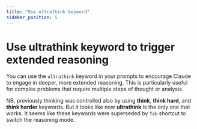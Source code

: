 ```yaml
---
title: "Use ultrathink keyword"
sidebar_position: 5
---
```


# Use ultrathink keyword to trigger extended reasoning

You can use the `ultrathink` keyword in your prompts to encourage Claude to engage in deeper, more extended reasoning. This is particularly useful for complex problems that require multiple steps of thought or analysis.

NB, previously thinking was controlled also by using **think**, **think hard**, and **think harder** keywords. But it looks like now **ultrathink** is the only one that works. It seems like these keywords were superseded by `Tab` shortcut to switch the reasoning mode.